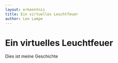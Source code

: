 ```yaml
---
layout: erkenntnis
title: Ein virtuelles Leuchtfeuer
author: Leo Lampe
---
```


# Ein virtuelles Leuchtfeuer 
Dies ist meine Geschichte
